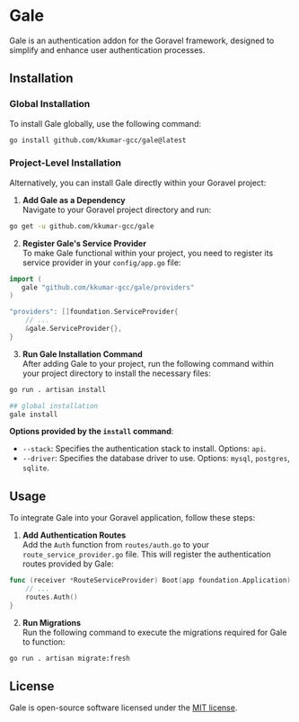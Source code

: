 # Gale

Gale is an authentication addon for the Goravel framework, designed to simplify and enhance user authentication processes.

## Installation

### Global Installation

To install Gale globally, use the following command:

```bash
go install github.com/kkumar-gcc/gale@latest
```

### Project-Level Installation

Alternatively, you can install Gale directly within your Goravel project:

1. **Add Gale as a Dependency**\
Navigate to your Goravel project directory and run:
```bash
go get -u github.com/kkumar-gcc/gale
```

2. **Register Gale's Service Provider**\
To make Gale functional within your project, you need to register its service provider in your `config/app.go` file:
```go
import (
   gale "github.com/kkumar-gcc/gale/providers"
)

"providers": []foundation.ServiceProvider{
    // ...
    &gale.ServiceProvider{},
}
```

3. **Run Gale Installation Command**\
After adding Gale to your project, run the following command within your project directory to install the necessary files:
```bash
go run . artisan install

## global installation
gale install
```

**Options provided by the `install` command**:
- `--stack`: Specifies the authentication stack to install. Options: `api`.
- `--driver`: Specifies the database driver to use. Options: `mysql`, `postgres`, `sqlite`.

## Usage

To integrate Gale into your Goravel application, follow these steps:

1. **Add Authentication Routes**\
Add the `Auth` function from `routes/auth.go` to your `route_service_provider.go` file. This will register the authentication routes provided by Gale:

```go
func (receiver *RouteServiceProvider) Boot(app foundation.Application) {
    // ...
    routes.Auth()
}
```

2. **Run Migrations**\
Run the following command to execute the migrations required for Gale to function:

```bash
go run . artisan migrate:fresh
```

## License

Gale is open-source software licensed under the [MIT license](LICENSE).